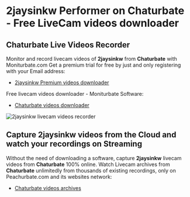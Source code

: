 # 2jaysinkw Performer on Chaturbate - Free LiveCam videos downloader

## Chaturbate Live Videos Recorder

Monitor and record livecam videos of **2jaysinkw** from **Chaturbate** with Moniturbate.com
Get a premium trial for free by just and only registering with your Email address:
* [2jaysinkw Premium videos downloader](https://moniturbate.com/request-demo-licence-key.html)

Free livecam videos downloader - Moniturbate Software:
* [Chaturbate videos downloader](https://moniturbate.com/moniturbate-download-software.html)

![2jaysinkw livecam videos recorder](https://peachurnet.com/templates/moniturbate-software.png)


## Capture 2jaysinkw videos from the Cloud and watch your recordings on Streaming

Without the need of downloading a software, capture **2jaysinkw** livecam videos from **Chaturbate** 100% online.
Watch Livecam archives from **Chaturbate** unlimitedly from thousands of existing recordings, only on Peachurbate.com and its websites network:
* [Chaturbate videos archives](https://peachurnet.com/)